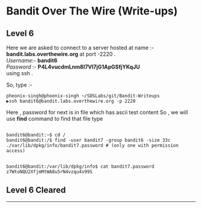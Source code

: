 # Bandit Over The Wire (Write-ups)

## Level 6


Here we are asked to connect to a server hosted at name :- **bandit.labs.overthewire.org** at port -2220 .</br>
_Username_:- **bandit6** </br>
_Password_ :- **P4L4vucdmLnm8I7Vl7jG1ApGSfjYKqJU**
</br>
using ssh .

So, type :- </br>
```console
pheonix-singh@phoenix-singh ~/SDSLabs/git/Bandit-Writeups   
▶ssh bandit6@bandit.labs.overthewire.org -p 2220
```
Here , password for next is in file which has ascii test content
So , we will use  **find** command to find that file type

```console

bandit6@bandit:~$ cd /
bandit6@bandit:/$ find -user bandit7 -group bandit6 -size 33c
./var/lib/dpkg/info/bandit7.password # (only one with permission access)


bandit6@bandit:/var/lib/dpkg/info$ cat bandit7.password 
z7WtoNQU2XfjmMtWA8u5rN4vzqu4v99S

```
## Level 6 Cleared
---
